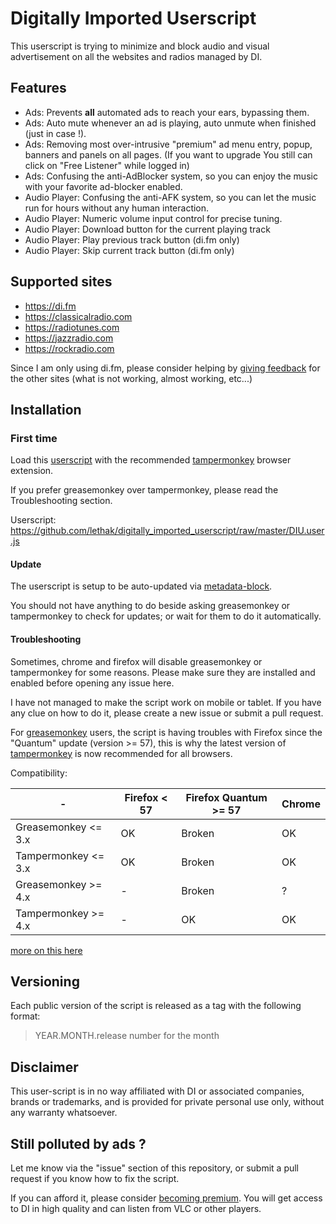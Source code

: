 # Digitally Imported Userscript

This userscript is trying to minimize and block audio and visual advertisement on all the websites and radios managed by DI.



## Features

* Ads: Prevents **all** automated ads to reach your ears, bypassing them.
* Ads: Auto mute whenever an ad is playing, auto unmute when finished (just in case !).
* Ads: Removing most over-intrusive "premium" ad menu entry, popup, banners and panels on all pages. (If you want to upgrade You still can click on "Free Listener" while logged in)
* Ads: Confusing the anti-AdBlocker system, so you can enjoy the music with your favorite ad-blocker enabled.
* Audio Player: Confusing the anti-AFK system, so you can let the music run for hours without any human interaction.
* Audio Player: Numeric volume input control for precise tuning.
* Audio Player: Download button for the current playing track
* Audio Player: Play previous track button (di.fm only)
* Audio Player: Skip current track button (di.fm only)

## Supported sites

* https://di.fm
* https://classicalradio.com
* https://radiotunes.com
* https://jazzradio.com
* https://rockradio.com

Since I am only using di.fm, please consider helping by [giving feedback](https://github.com/lethak/digitally_imported_userscript/issues/5) for the other sites (what is not working, almost working, etc...)

## Installation

### First time
Load this [userscript](https://github.com/lethak/digitally_imported_userscript/raw/master/DIU.user.js) with the recommended [tampermonkey](https://chrome.google.com/webstore/detail/tampermonkey/dhdgffkkebhmkfjojejmpbldmpobfkfo) browser extension.

If you prefer greasemonkey over tampermonkey, please read the Troubleshooting section.

Userscript: https://github.com/lethak/digitally_imported_userscript/raw/master/DIU.user.js

#### Update

The userscript is setup to be auto-updated via [metadata-block](https://wiki.greasespot.net/Metadata_Block).

You should not have anything to do beside asking greasemonkey or tampermonkey to check for updates; or wait for them to do it automatically.

#### Troubleshooting

Sometimes, chrome and firefox will disable greasemonkey or tampermonkey for some reasons. Please make sure they are installed and enabled before opening any issue here.

I have not managed to make the script work on mobile or tablet. If you have any clue on how to do it, please create a new issue or submit a pull request.

For [greasemonkey](https://addons.mozilla.org/en-gb/firefox/addon/greasemonkey/) users, the script is having troubles with Firefox since the "Quantum" update (version >= 57), this is why the latest version of  [tampermonkey](https://chrome.google.com/webstore/detail/tampermonkey/dhdgffkkebhmkfjojejmpbldmpobfkfo) is now recommended for all browsers.

Compatibility:

| -  | Firefox < 57 |  Firefox Quantum >= 57 | Chrome |
|---|---|---|---|
| Greasemonkey <= 3.x | OK | Broken | OK |
| Tampermonkey <= 3.x | OK | Broken | OK |
| Greasemonkey >= 4.x | - | Broken | ? |
| Tampermonkey >= 4.x | - | OK | OK |

[more on this here](https://github.com/lethak/digitally_imported_userscript/issues/8)

## Versioning

Each public version of the script is released as a tag with the following format:

> YEAR.MONTH.release number for the month

## Disclaimer

This user-script is in no way affiliated with DI or associated companies, brands or trademarks, and is provided for private personal use only, without any warranty whatsoever.


## Still polluted by ads ?

Let me know via the "issue" section of this repository, or submit a pull request if you know how to fix the script.

If you can afford it, please consider [becoming premium](https://www.di.fm/premium). You will get access to DI in high quality and can listen from VLC or other players.


